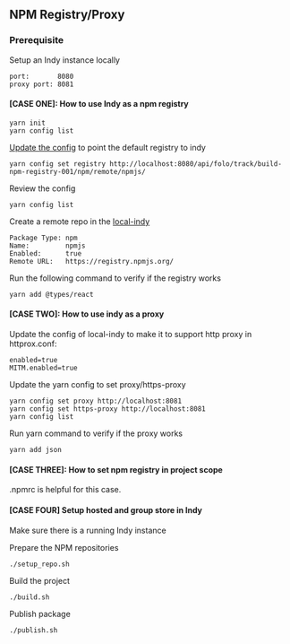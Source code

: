 ## NPM Registry/Proxy 

### Prerequisite

Setup an Indy instance locally 
````
port:       8080
proxy port: 8081
````

#### [CASE ONE]:  How to use Indy as a npm registry
````
yarn init
yarn config list
````
[Update the config](https://yarnpkg.com/lang/en/docs/cli/config/) to point the default registry to indy  
````
yarn config set registry http://localhost:8080/api/folo/track/build-npm-registry-001/npm/remote/npmjs/
````
Review the config
````
yarn config list
````

Create a remote repo in the [local-indy](http://localhost:8080/#/remote)  
````
Package Type: npm
Name:         npmjs
Enabled:      true
Remote URL:   https://registry.npmjs.org/

````

Run the following command to verify if the registry works
````
yarn add @types/react
````


#### [CASE TWO]: How to use indy as a proxy

Update the config of local-indy to make it to support http proxy in httprox.conf:  
````
enabled=true
MITM.enabled=true
````

Update the yarn config to set proxy/https-proxy  
````
yarn config set proxy http://localhost:8081
yarn config set https-proxy http://localhost:8081
yarn config list
````

Run yarn command to verify if the proxy works
````
yarn add json
````

#### [CASE THREE]: How to set npm registry in project scope

.npmrc is helpful for this case.

#### [CASE FOUR] Setup hosted and group store in Indy

Make sure there is a running Indy instance

Prepare the NPM repositories
````
./setup_repo.sh
````

Build the project
````
./build.sh
````

Publish package
````
./publish.sh
````

